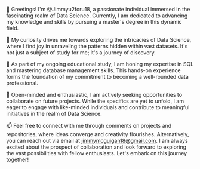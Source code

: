 👋 Greetings! I'm @Jimmyu2foru18, a passionate individual immersed in the fascinating realm of Data Science. 
Currently, I am dedicated to advancing my knowledge and skills by pursuing a master's degree in this dynamic field.

👀 My curiosity drives me towards exploring the intricacies of Data Science, 
where I find joy in unraveling the patterns hidden within vast datasets. 
It's not just a subject of study for me; it's a journey of discovery.

🌱 As part of my ongoing educational study, 
I am honing my expertise in SQL and mastering database management skills. 
This hands-on experience forms the foundation of my commitment to becoming a well-rounded data professional.

💞️ Open-minded and enthusiastic, 
I am actively seeking opportunities to collaborate on future projects. 
While the specifics are yet to unfold, 
I am eager to engage with like-minded individuals and contribute to meaningful initiatives in the realm of Data Science.

📫 Feel free to connect with me through comments on projects and repositories, 
where ideas converge and creativity flourishes. 
Alternatively, you can reach out via email at jimmymcguigan18@gmail.com. 
I am always excited about the prospect of collaboration and look forward to exploring the vast possibilities with fellow enthusiasts. 
Let's embark on this journey together!

<!---
Jimmyu2foru18/Jimmyu2foru18 is a ✨ special ✨ repository because its `README.md` (this file) appears on your GitHub profile.
You can click the Preview link to take a look at your changes.
--->
